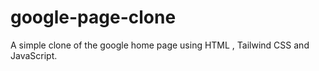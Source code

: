 # google-page-clone
A simple clone of the google home page using HTML , Tailwind CSS and JavaScript.
